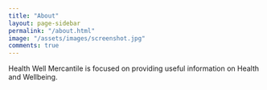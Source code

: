 ```yaml
---
title: "About"
layout: page-sidebar
permalink: "/about.html"
image: "/assets/images/screenshot.jpg"
comments: true
---
```

Health Well Mercantile is focused on providing useful information on Health and Wellbeing. 
